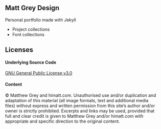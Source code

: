 Matt Grey Design
--------
Personal portfolio made with Jekyll

- Project collections
- Font collections

## Licenses

#### Underlying Source Code
[GNU General Public License v3.0](LICENSE)


#### Content
© Matthew Grey and himatt.com. Unauthorised use and/or duplication and adaptation of this material (all image formats, text and additional media files) without express and written permission from this site’s author and/or owner is strictly prohibited. Excerpts and links may be used, provided that full and clear credit is given to Matthew Grey and/or himatt.com with appropriate and specific direction to the original content.
